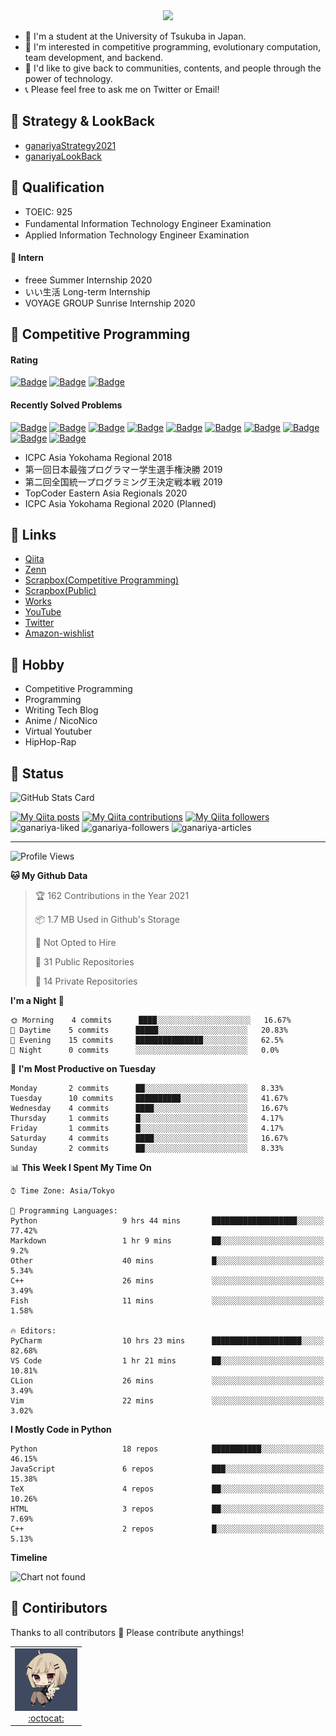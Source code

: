 <!-- 
```bash
$ docker run --rm ganariya/ganariya:ascii

  __ _  __ _ _ __   __ _ _ __(_)_   _  __ _
 / _` |/ _` | '_ \ / _` | '__| | | | |/ _` |
| (_| | (_| | | | | (_| | |  | | |_| | (_| |
 \__, |\__,_|_| |_|\__,_|_|  |_|\__, |\__,_|
 |___/                          |___/

``` -->

<div align="center">
  <img src="https://media1.tenor.com/images/231ed5e3ad49ebbfd3770031cc1b3f75/tenor.gif?itemid=7432079"/>
</div>

- 🏫 I'm a student at the University of Tsukuba in Japan.
- 🌱 I'm interested in competitive programming, evolutionary computation, team development, and backend.
- 💖 I'd like to give back to communities, contents, and people through the power of technology.
- 📞 Please feel free to ask me on Twitter or Email!

## 🐾 Strategy & LookBack

- [ganariyaStrategy2021](https://docs.google.com/presentation/d/1K4m_vTmV9x2ZvDPesYVIBST0K_h1jNjBMLhQwkdlSCQ)
- [ganariyaLookBack](https://drive.google.com/drive/folders/16P73HK-dLVChC2ivkYosRIY9bT6VXmaC?usp=sharing)

## 🐾 Qualification

- TOEIC: 925
- Fundamental Information Technology Engineer Examination　
- Applied Information Technology Engineer Examination

#### 🐾 Intern

- freee Summer Internship 2020
- いい生活 Long-term Internship
- VOYAGE GROUP Sunrise Internship 2020

## 🐾 Competitive Programming

#### Rating

[![Badge](https://cp-logo.vercel.app/atcoder/ganariya2525)](https://atcoder.jp/users/ganariya2525) [![Badge](https://cp-logo.vercel.app/codeforces/ganariya)](https://codeforces.com/profile/ganariya) [![Badge](https://cp-logo.vercel.app/yukicoder/ganariya)](https://yukicoder.me/users/3037)

<!--START_SECTION:custom_action-->
#### Recently Solved Problems
[![Badge](https://img.shields.io/static/v1?label=KEYENCE2021C%20500&message=AC&color=brightgreen)](https://atcoder.jp/contests/keyence2021/submissions/19487375)
[![Badge](https://img.shields.io/static/v1?label=KEYENCE2021C%200&message=TLE&color=yellow)](https://atcoder.jp/contests/keyence2021/submissions/19487341)
[![Badge](https://img.shields.io/static/v1?label=KEYENCE2021B%20400&message=AC&color=brightgreen)](https://atcoder.jp/contests/keyence2021/submissions/19487213)
[![Badge](https://img.shields.io/static/v1?label=KEYENCE2021B%200&message=RE&color=yellow)](https://atcoder.jp/contests/keyence2021/submissions/19487198)
[![Badge](https://img.shields.io/static/v1?label=KEYENCE2021A%20300&message=AC&color=brightgreen)](https://atcoder.jp/contests/keyence2021/submissions/19487045)
[![Badge](https://img.shields.io/static/v1?label=KEYENCE2021B%20400&message=AC&color=brightgreen)](https://atcoder.jp/contests/keyence2021/submissions/19464339)
[![Badge](https://img.shields.io/static/v1?label=KEYENCE2021A%20300&message=AC&color=brightgreen)](https://atcoder.jp/contests/keyence2021/submissions/19461881)
[![Badge](https://img.shields.io/static/v1?label=ABC188E%20500&message=AC&color=brightgreen)](https://atcoder.jp/contests/abc188/submissions/19375352)
[![Badge](https://img.shields.io/static/v1?label=ABC188D%20400&message=AC&color=brightgreen)](https://atcoder.jp/contests/abc188/submissions/19375025)
[![Badge](https://img.shields.io/static/v1?label=ABC188C%20300&message=AC&color=brightgreen)](https://atcoder.jp/contests/abc188/submissions/19374776)

<!--END_SECTION:custom_action-->

- ICPC Asia Yokohama Regional 2018
- 第一回日本最強プログラマー学生選手権決勝 2019
- 第二回全国統一プログラミング王決定戦本戦 2019
- TopCoder Eastern Asia Regionals 2020
- ICPC Asia Yokohama Regional 2020 (Planned)

## 🐾 Links

- [Qiita](https://qiita.com/ganariya)
- [Zenn](https://zenn.dev/ganariya)
- [Scrapbox(Competitive Programming)](https://scrapbox.io/ganariya-competitive/)
- [Scrapbox(Public)](https://scrapbox.io/ganariya-public/)
- [Works](https://ganariya.github.io/works/)
- [YouTube](https://www.youtube.com/channel/UCPTKMrRhOSf30v59Ktbpl1A)
- [Twitter](https://twitter.com/ganariya)
- [Amazon-wishlist](https://www.amazon.co.jp/hz/wishlist/ls/7297J1ZN3DSH)

## 🐾 Hobby

- Competitive Programming
- Programming
- Writing Tech Blog
- Anime / NicoNico
- Virtual Youtuber
- HipHop-Rap

## 🐾 Status

![GitHub Stats Card](https://github-readme-stats.vercel.app/api?username=Ganariya&count_private=true&show_icons=true&theme=dracula)


[![My Qiita posts](https://qiita-badge.apiapi.app/s/ganariya/posts.svg)](http://qiita.com/ganariya) 
[![My Qiita contributions](https://qiita-badge.apiapi.app/s/ganariya/contributions.svg)](http://qiita.com/ganariya) [![My Qiita followers](https://qiita-badge.apiapi.app/s/ganariya/followers.svg)](http://qiita.com/ganariya)  
![ganariya-liked](https://zenn-badge.ganariya.vercel.app/ganariya/liked)
![ganariya-followers](https://zenn-badge.ganariya.vercel.app/ganariya/followers)
![ganariya-articles](https://zenn-badge.ganariya.vercel.app/ganariya/articles)

---

<!--START_SECTION:waka-->
![Profile Views](http://img.shields.io/badge/Profile%20Views-82-blue)

**🐱 My Github Data** 

> 🏆 162 Contributions in the Year 2021
 > 
> 📦 1.7 MB Used in Github's Storage 
 > 
> 🚫 Not Opted to Hire
 > 
> 📜 31 Public Repositories 
 > 
> 🔑 14 Private Repositories  
 > 
**I'm a Night 🦉** 

```text
🌞 Morning    4 commits      ████░░░░░░░░░░░░░░░░░░░░░   16.67% 
🌆 Daytime    5 commits      █████░░░░░░░░░░░░░░░░░░░░   20.83% 
🌃 Evening    15 commits     ███████████████░░░░░░░░░░   62.5% 
🌙 Night      0 commits      ░░░░░░░░░░░░░░░░░░░░░░░░░   0.0%

```
📅 **I'm Most Productive on Tuesday** 

```text
Monday       2 commits      ██░░░░░░░░░░░░░░░░░░░░░░░   8.33% 
Tuesday      10 commits     ██████████░░░░░░░░░░░░░░░   41.67% 
Wednesday    4 commits      ████░░░░░░░░░░░░░░░░░░░░░   16.67% 
Thursday     1 commits      █░░░░░░░░░░░░░░░░░░░░░░░░   4.17% 
Friday       1 commits      █░░░░░░░░░░░░░░░░░░░░░░░░   4.17% 
Saturday     4 commits      ████░░░░░░░░░░░░░░░░░░░░░   16.67% 
Sunday       2 commits      ██░░░░░░░░░░░░░░░░░░░░░░░   8.33%

```


📊 **This Week I Spent My Time On** 

```text
⌚︎ Time Zone: Asia/Tokyo

💬 Programming Languages: 
Python                   9 hrs 44 mins       ███████████████████░░░░░░   77.42% 
Markdown                 1 hr 9 mins         ██░░░░░░░░░░░░░░░░░░░░░░░   9.2% 
Other                    40 mins             █░░░░░░░░░░░░░░░░░░░░░░░░   5.34% 
C++                      26 mins             ░░░░░░░░░░░░░░░░░░░░░░░░░   3.49% 
Fish                     11 mins             ░░░░░░░░░░░░░░░░░░░░░░░░░   1.58%

🔥 Editors: 
PyCharm                  10 hrs 23 mins      ████████████████████░░░░░   82.68% 
VS Code                  1 hr 21 mins        ██░░░░░░░░░░░░░░░░░░░░░░░   10.81% 
CLion                    26 mins             ░░░░░░░░░░░░░░░░░░░░░░░░░   3.49% 
Vim                      22 mins             ░░░░░░░░░░░░░░░░░░░░░░░░░   3.02%

```

**I Mostly Code in Python** 

```text
Python                   18 repos            ███████████░░░░░░░░░░░░░░   46.15% 
JavaScript               6 repos             ███░░░░░░░░░░░░░░░░░░░░░░   15.38% 
TeX                      4 repos             ██░░░░░░░░░░░░░░░░░░░░░░░   10.26% 
HTML                     3 repos             ██░░░░░░░░░░░░░░░░░░░░░░░   7.69% 
C++                      2 repos             █░░░░░░░░░░░░░░░░░░░░░░░░   5.13%

```


**Timeline**

![Chart not found](https://raw.githubusercontent.com/Ganariya/Ganariya/master/charts/bar_graph.png) 


<!--END_SECTION:waka-->

## 🐾 Contiributors

Thanks to all contributors 🎉
Please contribute anythings!

<table>
  <tr>
    <td align="center"><a href="https://github.com/Ganariya"><img src="https://github.com/Ganariya/Ganariya/blob/master/ganariya.png?raw=true" width="100px;" alt="ganariya"/><br /><a href="https://github.com/Ganariya" title="Code">:octocat: </a></a></td>
  </tr>
</table>








